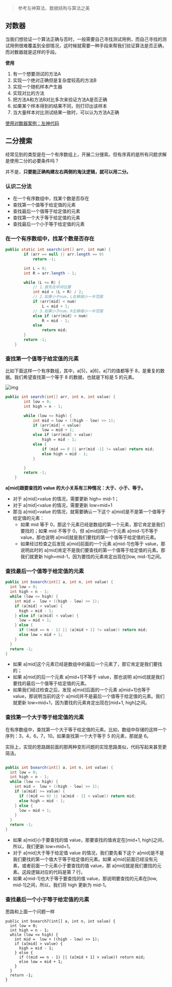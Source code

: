 > 参考左神算法、数据结构与算法之美

## 对数器

当我们想验证一个算法正确与否时，一般需要自己寻找测试用例，而自己寻找的测试用例很难覆盖到全部情况，这时候就需要一种手段来帮我们验证算法是否正确，而对数器就是这样的手段。

**使用**

1. 有一个想要测试的方法A
2. 实现一个绝对正确但是复杂度较高的方法B
3. 实现一个随机样本产生器
4. 实现对比的方法
5. 把方法A和方法B对比多次来验证方法A是否正确
6. 如果某个样本得到的结果不同，则打印出该样本
7. 当大量样本对比测试结果一致时，可以认为方法A正确

[使用对数器案例：左神代码](https://github.com/algorithmzuo/algorithmbasic2020/blob/master/src/class01/Code03_InsertionSort.java)

## 二分搜索

经常见到的类型是在一个有序数组上，开展二分搜索。但有序真的是所有问题求解是使用二分的必要条件吗？

并不是，**只要能正确构建左右两侧的淘汰逻辑，就可以用二分。**

### 认识二分法

- 在一个有序数组中，找某个数是否存在
- 查找第一个值等于给定值的元素
- 查找最后一个值等于给定值的元素
- 查找第一个大于等于给定值的元素
- 查找最后一个小于等于给定值的元素

### 在一个有序数组中，找某个数是否存在

```java
public static int search(int[] arr, int num) {
        if (arr == null || arr.length == 0)
            return -1;

        int L = 0;
        int R = arr.length - 1;

        while (L <= R) {
            // 1.首先在中间位置
            int mid = (L + R) / 2;
            // 2.如果小于num，L右移缩小一半范围
            if (arr[mid] < num)
                L = mid + 1;
            // 3.如果小于num，R左移缩小一半范围
            else if (arr[mid] > num)
                R = mid - 1;
            else
                return mid;
        }
        return -1;
    }
```

### 查找第一个值等于给定值的元素

比如下面这样一个有序数组，其中，a[5]，a[6]，a[7]的值都等于 8，是重复的数据。我们希望查找第一个等于 8 的数据，也就是下标是 5 的元素。

![img](https://gitee.com/joeyooa/data-images/raw/master/note/2021/503c572dd0f9d734b55f1bd12765c4f8.jpg)

```java
public int search(int[] arr, int n, int value) {
        int low = 0;
        int high = n - 1;

        while (low <= high) {
            int mid = low + ((high - low) >> 1);
            if (arr[mid] < value)
                low = mid + 1;
            else if (arr[mid] > value)
                high = mid - 1;
            else {
                if (mid == 0 || arr[mid -1] != value) return mid;
                else high = mid - 1;
            }

        }
        return -1;
    }
```

**a[mid]跟要查找的 value 的大小关系有三种情况：大于、小于、等于。**

- 对于 a[mid]>value 的情况，需要更新 high= mid-1；
- 对于 a[mid]<value 的情况，需要更新 low=mid+1
- 那当 a[mid]=value 的情况，就需要确认一下这个 a[mid]是不是第一个值等于给定值的元素：
  - 如果 mid 等于 0，那这个元素已经是数组的第一个元素，那它肯定是我们要找的；如果 mid 不等于 0，但 a[mid]的前一个元素 a[mid-1]不等于 value，那也说明 a[mid]就是我们要找的第一个值等于给定值的元素。
  - 如果经过检查之后发现 a[mid]前面的一个元素 a[mid-1]也等于 value，那说明此时的 a[mid]肯定不是我们要查找的第一个值等于给定值的元素。那我们就更新 high=mid-1，因为要找的元素肯定出现在[low, mid-1]之间。

### 查找最后一个值等于给定值的元素

```java
public int bsearch(int[] a, int n, int value) {
  int low = 0;
  int high = n - 1;
  while (low <= high) {
    int mid =  low + ((high - low) >> 1);
    if (a[mid] > value) {
      high = mid - 1;
    } else if (a[mid] < value) {
      low = mid + 1;
    } else {
      if ((mid == n - 1) || (a[mid + 1] != value)) return mid;
      else low = mid + 1;
    }
  }
  return -1;
}
```

- 如果 a[mid]这个元素已经是数组中的最后一个元素了，那它肯定是我们要找的；
- 如果 a[mid]的后一个元素 a[mid+1]不等于 value，那也说明 a[mid]就是我们要找的最后一个值等于给定值的元素。
- 如果我们经过检查之后，发现 a[mid]后面的一个元素 a[mid+1]也等于 value，那说明当前的这个 a[mid]并不是最后一个值等于给定值的元素。我们就更新 low=mid+1，因为要找的元素肯定出现在[mid+1, high]之间。

### 查找第一个大于等于给定值的元素

在有序数组中，查找第一个大于等于给定值的元素。比如，数组中存储的这样一个序列：3，4，6，7，10。如果查找第一个大于等于 5 的元素，那就是 6。

实际上，实现的思路跟前面的那两种变形问题的实现思路类似，代码写起来甚至更简洁。

```java

public int bsearch(int[] a, int n, int value) {
  int low = 0;
  int high = n - 1;
  while (low <= high) {
    int mid =  low + ((high - low) >> 1);
    if (a[mid] >= value) {
      if ((mid == 0) || (a[mid - 1] < value)) return mid;
      else high = mid - 1;
    } else {
      low = mid + 1;
    }
  }
  return -1;
}
```

- 如果 a[mid]小于要查找的值 value，那要查找的值肯定在[mid+1, high]之间，所以，我们更新 low=mid+1。
- 对于 a[mid]大于等于给定值 value 的情况，我们要先看下这个 a[mid]是不是我们要找的第一个值大于等于给定值的元素。如果 a[mid]前面已经没有元素，或者前面一个元素小于要查找的值 value，那 a[mid]就是我们要找的元素。这段逻辑对应的代码是第 7 行。
- 如果 a[mid-1]也大于等于要查找的值 value，那说明要查找的元素在[low, mid-1]之间，所以，我们将 high 更新为 mid-1。

### 查找最后一个小于等于给定值的元素

思路和上面一个问题一样

```
public int bsearch7(int[] a, int n, int value) {
  int low = 0;
  int high = n - 1;
  while (low <= high) {
    int mid =  low + ((high - low) >> 1);
    if (a[mid] > value) {
      high = mid - 1;
    } else {
      if ((mid == n - 1) || (a[mid + 1] > value)) return mid;
      else low = mid + 1;
    }
  }
  return -1;
}
```

